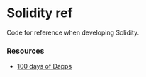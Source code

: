 # Solidity ref

Code for reference when developing Solidity.

### Resources

* [100 days of Dapps](https://agermanidis.github.io/100daysofdapps/#/)